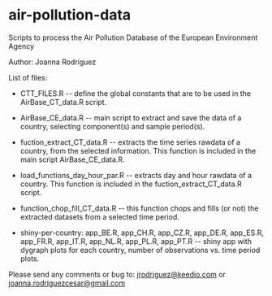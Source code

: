 # air-pollution-data
Scripts to process the Air Pollution Database of the European Environment Agency

Author: Joanna Rodríguez

List of files:

* CTT_FILES.R -- define the global constants that are to be used in the AirBase_CT_data.R script.
* AirBase_CE_data.R -- main script to extract and save the data of a country, selecting  component(s) and sample period(s).
* fuction_extract_CT_data.R -- extracts the time series rawdata of a country, from the selected information. This function is included in the main script AirBase_CE_data.R.
* load_functions_day_hour_par.R -- extracts day and hour rawdata of a country. This function is included in the fuction_extract_CT_data.R script.
* function_chop_fill_CT_data.R -- this function chops and fills (or not) the extracted datasets from a selected time period.

* shiny-per-country:
  app_BE.R, app_CH.R, app_CZ.R, app_DE.R, app_ES.R, app_FR.R, app_IT.R, app_NL.R, app_PL.R, app_PT.R -- shiny app with dygraph plots for each country, number of observations vs. time period plots.
  
Please send any comments or bug to: 
jrodriguez@keedio.com or joanna.rodriguezcesar@gmail.com
